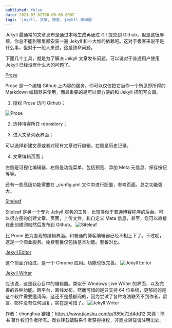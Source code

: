 ```yaml
---
published: false
date: 2021-07-02T00:00:00.000Z
tags: 'jeykll, 文章, 博客, jeykll 编辑器'
---
```

Jekyll 最通常的文章发布是通过本地生成再通过 Git 提交到 Github，但是这很麻烦，你总不能到哪里都安装一遍 Jekyll 和一大堆的依赖吧。这对于极客来说不是什么事，但对于一般人来说，这是致命问题。

下面几个工具，就是为了解决 Jekyll 文章发布问题，可以说对于普通用户使用 Jekyll 已经没有什么大的问题了。

[Prose](http://prose.io/)

Prose 是一个编辑 Github 上内容的服务。你可以仅仅把它当作一个所见即所得的 Markdown 编辑器来使用，而最重要的是可以很方便的和 Jekyll 搭配写文章。

1. 授权 Prose 访问 Github；

![Prose]({{site.baseurl}}/_posts/1212013-03a743eb9d66c14b.jpg)


2. 选择博客所在 repository； 


3. 进入文章列表界面； 


可以选择新建文章或者对现有文章进行编辑。右侧是历史记录。

4. 文章编辑页面； 


左侧是可视化编辑器，右侧是功能菜单，包括预览、添加 Meta 元信息、保存按钮等等。

还有一些高级功能需要在 _config.yml 文件中进行配置，参考页面。总之功能强大。



[Siteleaf](https://links.jianshu.com/go?to=https%3A%2F%2Fwww.siteleaf.com%2F)

Siteleaf 是另一个专为 Jekyll 服务的工具，比较类似于普通博客程序的后台。可以很方便的创建文章、页面，上传文件，和自定义 Meta 信息，甚至，您可以直接在此创建网站然后发布到 Github。
![Siteleaf]({{site.baseurl}}/_posts/1212013-e414a63581dfdab8.jpg)



比 Prose 更为直观的编辑界面。和普通的博客编辑器已经不相上下了。不过呢，这是一个商业服务。免费套餐仅包括基本功能。套餐对比。

[Jekyll Editor](https://links.jianshu.com/go?to=https%3A%2F%2Fgithub.com%2FSimpleyyt%2Fjekyll-editor)

这个前面介绍过，是一个 Chrome 应用。功能也很完善。
![Jekyll Editor]({{site.baseurl}}/_posts/1212013-82575147788a688a.jpg)



[Jekyll Writer](https://links.jianshu.com/go?to=http%3A%2F%2Fjekyllwriter.com%2F)

应该说，这是我心目中的编辑器。类似于 Windows Live Writer 的界面，以及完善的各种功能。跨平台，离线发布。然而可惜的是只支持 64 位系统，更郁闷的是这个软件需要邀请码，这还不是最郁闷的，因为尝试了各种方法联系不到作者，留言、邮件没有任何回复，实在是可惜了。
![Jekyll Writer]({{site.baseurl}}/_posts/1212013-01fb977d3339b8c9.jpg)




作者：chonghua
链接：https://www.jianshu.com/p/989c72d4dd12
来源：简书
著作权归作者所有。商业转载请联系作者获得授权，非商业转载请注明出处。
